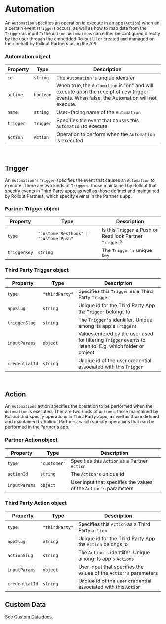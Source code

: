 # Automation

An `Automation` specifies an operation to execute in an app (`Action`) when an a certain event (`Trigger`) occurs, as well as how to map data from the `Trigger` as input to the `Action`. `Automations` can either be configured directly by the user through the embedded Rollout UI or created and managed on their behalf by Rollout Partners using the API.

### Automation object

| Property  | Type      | Description                                                                                                                               |
| --------- | --------- | ----------------------------------------------------------------------------------------------------------------------------------------- |
| `id`      | `string`  | The `Automation's` unqiue identifer                                                                                                       |
| `active`  | `boolean` | When true, the `Automation` is "on" and will execute upon the receipt of new trigger events. When false, the Automation will not execute. |
| `name`    | `string`  | User-facing name of the `Automation`                                                                                                      |
| `trigger` | `Trigger` | Specifies the event that causes this `Automation` to execute                                                                              |
| `action`  | `Action`  | Operation to perform when the `Automation` is executed                                                                                    |

<br />

## Trigger

An `Automation's` `Trigger` specifies the event that causes an `Automation` to execute. There are two kinds of `Triggers`: those maintained by Rollout that specify events in Third Party apps, as well as those defined and maintained by Rollout Partners, which specify events in the Partner's app.

### Partner Trigger object

| Property     | Type                                   | Description                                             |
| ------------ | -------------------------------------- | ------------------------------------------------------- |
| `type`       | `"customerResthook" \| "customerPush"` | Is this `Trigger` a Push or RestHook Partner `Trigger`? |
| `triggerKey` | `string`                               | The `Trigger's` unique `key`                            |

### Third Party Trigger object

| Property       | Type           | Description                                                                                               |
| -------------- | -------------- | --------------------------------------------------------------------------------------------------------- |
| `type`         | `"thirdParty"` | Specifies this `Trigger` as a Third Party `Trigger`                                                       |
| `appSlug`      | `string`       | Unique id for the Third Party App the `Trigger` belongs to                                                |
| `triggerSlug`  | `string`       | The `Trigger's` identiifer. Unique among its app's `Triggers`                                             |
| `inputParams`  | `object`       | Values entered by the user used for filtering `Trigger` events to listen to. E.g. which folder or project |
| `credentialId` | `string`       | Unqiue id of the user credential associated with this `Trigger`                                           |

<br />

## Action

An `Automations` action specifies the operation to be performed when the `Automation` is executed. Ther are two kinds of `Actions`: those maintained by Rollout that specify operations in Third Party apps, as well as those defined and maintained by Rollout Partners, which specify operations that can be performed in the Partner's app.

### Partner Action object

| Property      | Type         | Description                                                       |
| ------------- | ------------ | ----------------------------------------------------------------- |
| `type`        | `"customer"` | Specifies this `Action` as a Partner `Action`                     |
| `actionId`    | `string`     | The `Action's` unique id                                          |
| `inputParams` | `object`     | User input that specifies the values of the `Action's` parameters |

### Third Party Action object

| Property       | Type           | Description                                                       |
| -------------- | -------------- | ----------------------------------------------------------------- |
| `type`         | `"thirdParty"` | Specifies this `Action` as a Third Party `action`                 |
| `appSlug`      | `string`       | Unique id for the Third Party App the `Action` belongs to         |
| `actionSlug`   | `string`       | The `Action's` identiifer. Unique among its app's `Actions`       |
| `inputParams`  | `object`       | User input that specifies the values of the `Action's` parameters |
| `credentialId` | `string`       | Unqiue id of the user credential associated with this `Action`    |

## Custom Data

See [Custom Data docs](/api/automation-custom-data.md).
